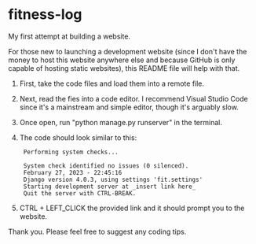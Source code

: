 # fitness-log
My first attempt at building a website. 

For those new to launching a development website (since I don't have the money to host this website anywhere else and because GitHub is only capable of hosting static websites), this README file will help with that.

1. First, take the code files and load them into a remote file.
2. Next, read the fies into a code editor. I recommend Visual Studio Code since it's a mainstream and simple editor, though it's arguably slow.
3. Once open, run "python manage.py runserver" in the terminal.
4. The code should look similar to this:
        
        Performing system checks...

        System check identified no issues (0 silenced).
        February 27, 2023 - 22:45:16
        Django version 4.0.3, using settings 'fit.settings'  
        Starting development server at _insert link here_
        Quit the server with CTRL-BREAK.

5. CTRL + LEFT_CLICK the provided link and it should prompt you to the website.

Thank you. Please feel free to suggest any coding tips.
